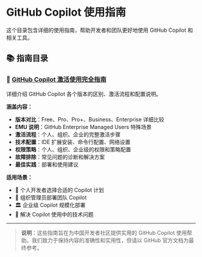 # GitHub Copilot 使用指南

这个目录包含详细的使用指南，帮助开发者和团队更好地使用 GitHub Copilot 和相关工具。

## 📚 指南目录

### 🚀 [GitHub Copilot 激活使用完全指南](./github-copilot-activation-guide.md)
详细介绍 GitHub Copilot 各个版本的区别、激活流程和配置说明。

**涵盖内容：**
- **版本对比**：Free、Pro、Pro+、Business、Enterprise 详细比较
- **EMU 说明**：GitHub Enterprise Managed Users 特殊场景
- **激活流程**：个人、组织、企业的完整激活步骤
- **技术配置**：IDE 扩展安装、命令行配置、网络设置
- **权限策略**：个人、组织、企业级的权限和策略配置
- **故障排除**：常见问题的诊断和解决方案
- **最佳实践**：部署和使用建议

**适用场景：**
- 🎯 个人开发者选择合适的 Copilot 计划
- 🏢 组织管理员部署团队 Copilot
- 🏛️ 企业级 Copilot 规模化部署
- 🔧 解决 Copilot 使用中的技术问题

---

> **说明**：这些指南旨在为中国开发者社区提供实用的 GitHub Copilot 使用帮助。我们致力于保持内容的准确性和实用性，但请以 GitHub 官方文档为最终参考。
